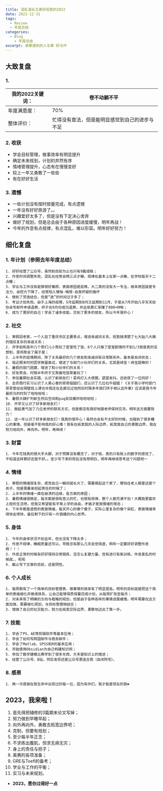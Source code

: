 ```yaml
---
title: 混乱漫长又美好短暂的2022
date: 2022-12-31
tags:
  - Review
  - 年度总结
categories: 
  - Blog
    - 年度总结
excerpt: 承蒙遇到的人与事 好与坏
---
```



## 大致复盘

### 1. 
| **我的2022关键词**：|**卷不动躺不平** |
| - | - |
| 年度满意度： | 70% |
| 整体评价：| 忙得没有章法，但是能明显感觉到自己的进步与不足 |

### 2. 收获
- 学会目标管理，做事效率有明显提升
- 确定未来规划，计划的井然有序
- 情绪管理提升，心态有在慢慢变好
- 较上一年又勇敢了一些些
- 有在好好生活

### 3. 遗憾
- 一些计划没有按时按量完成，有点遗憾
- 一年没有好好旅游了。。
- 兴趣爱好太多了，但是没有下定决心舍弃
- 做好了规划，但是总会由于各种原因进度缓慢，明年再战！
- 今年的作息有点规律，有点混乱，难以形容。明年好好努力！

## 细化复盘

### 1. 年计划（参照去年年度总结）
	1. 好好经营了公众号，虽然到目前为止也只有9篇成稿；
	2. 作息时间调整失败，混乱在经常会两三点才睡，规律在基本上在家一点睡，在学校每天十二点睡；
	3. 学业与工作没有能够很好兼顾，表面原因是疫情，大二真的没有大一专注，根本原因就是专注力、自控力下降了，经常陷入懊恼-悔恨-自我怀疑的循坏
	4. 做到了劳逸结合，但是“逸”的时间过于多了；
	5. 考证计划失败。由于上海的疫情，5月延期到8月又延期到11月，于是从7月开始几乎天天给协会写邮件申请退费，终于在9月份成功退费，并且依靠汇率赚了800+RMB；
	6. 成为了更好的自己！学会了诸多技能，交到了更多的朋友，所以今年很开心！
### 2. 社交
	1. 寒假回老家，一个人逛了重庆市区主要景点，增进亲戚间关系，短暂搞清楚了七大姑八大姨的错综复杂的亲戚关系；
	2. 开学前和高中几个哥们儿小聚玩了密室吃了饭，6个人只推了密室剧情的不到1/3我是真的没想到，菜鸡聚会了属于是；
	3. 上半年的疫情期间，除了关系最好的几个朋友和亲戚间有日常联系外，基本是自闭状态；
	4. 临近期末时的团学换届面试，增进了与部门小伙伴们的关系，尤其是绮宝！绮宝超棒的！
	5. 暑假的部门团建，增进了和小伙伴们的关系！
	6. 好友聚会，时隔半年终于又聚着吃饭聚着玩了！
	7. 参加暑期社会实践，认识了新朋友们！菜鸡打入大佬圈，瑟瑟发抖。还收获了一位同好！
	8. 去农商行实习认识了人美心善的哥哥姐姐们，还认识了几位社牛姐姐！《关于我小学时部门哥哥曾经在隔壁班上课也许我还在走廊见过他然后时隔多年我们终于相认这件事》应该是我今年最抓马的时刻了哈哈哈哈；
	9. 暑假大肆扩列新生然后空间和puq双双爆炸哈哈哈哈；
	10. 开学又认识了好多新朋友们！
	11. 鼓起勇气加了几位老师的联系方式，但是都没有很好地跟老师保持交流，明年这方面要努力！
	12. 这一年认识了好多新朋友们！我真的很开心！虽然也会有不太好的时候，也碰到了很多糟心的事情，但是毫不影响我的好心情！我有在拓宽我的人际边界，拓宽我自己的勇敢边界，我在努力地向外，再向外。明年，再继续！
### 3. 财富
	1. 今年花钱真的很大手大脚，对于预算没有概念了，对于钱，真的只有账上的数字的感觉了，不知道这样算好还是不好。。至少写下来的现在没有想明白，明年再继续思考这个问题吧～
### 4. 情绪
	1. 寒假的情绪很复杂，感觉自己一瞬间就长大了，需要撑起这个家了，哪怕在老人眼里还是个孩子，但是需要承担起责任的时候了；
	2. 上半年的情绪一直在崩溃的边缘，各方面的原因；
	3. 暑假情绪很稳定，每天都是很有意义的忙，也很有规律，整个人都充满干劲！大概我更喜欢上班的生活吧，但我又希望能有平常上学的自由，矛盾才是我情绪的常态；
	4. 下半年都是虚假的表面情绪。每天开心的像个傻子，实际心里复杂的像个染缸，表面情绪来得快去得快，最后剩下的只有一片狼藉的内心世界。
### 5. 身体
	1. 今年的身体状况不如去年，但也没有下降太多；
	2. 作息不规律，睡眠质量还可以，导致总有那么几天会觉得虚，明年一定要好好调整作息啊！！！
	3. 作息正常的时候有好好保持日常锻炼，没怎么复建力量，但有进行有氧训练。作息紊乱的时候就、、呃呃
	4. 截止写下文章的目前，还是阴性。
### 6. 个人成长
	1. 每周都有了一个简单的目标管理表，做事情的效率有了明显提高。明年的目标就是把这个简单的表格细化并做成体系，让自己能够保质保量完成计划，从每周扩张至每月；
	2. 对未来有了明确的方向与粗略的规划，但是由于各种各样的事情进展缓慢。明年需要在这方面加强，需要细化规划，与目标管理相结合；
	3. 增强了自己的社交能力，努力在拓宽交际边界，勇敢地迈出了第一步。
### 7. 技能
	1. 学会了PS、AE等剪辑软件等基本应用；
	2. 学会了如何写跨国邮件与商务邮件；
	3. 学会了Matlab、SPSS和R的基本应用；
	4. 开始使用Obsidian为自己构建知识网；
	5. 参加了数学建模比赛学到了很多东西，大多是知识上的增进；
	6. 经营了公众号、B站，然后发现还是公众号更适合我（自闭阿宅）。
### 8. 感恩
	1. 再一次感谢在我生命中出现过的每一位，因为有你们，我才能是现在的我❤️

## 2023，我来啦！

1. 首先得把辅修的3篇期末论文写掉；
2. 努力做到早睡早起；
3. 向外再向外，勇敢去拓宽边界吧；
4. 克制，但要有规划；
5. 至少每半年正念；
6. 不求练出腹肌，但求无病无灾；
7. 身上的责任与担子；
8. 美赛的各项准备；
9. GRE与Toefl的备考；
10. 学业与工作的平衡；
11. 实习与未来规划。

- **2023，愿你过得好一点**
